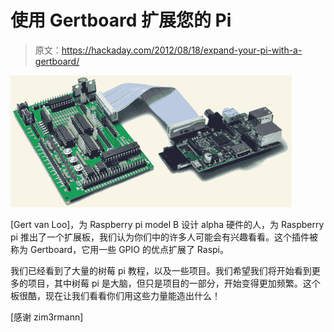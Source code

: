 # 使用 Gertboard 扩展您的 Pi

> 原文：<https://hackaday.com/2012/08/18/expand-your-pi-with-a-gertboard/>

![](img/9464973a22edef3def80286caa4e957e.png "gertboard_raspi")

[Gert van Loo]，为 Raspberry pi model B 设计 alpha 硬件的人，为 Raspberry pi 推出了一个扩展板，我们认为你们中的许多人可能会有兴趣看看。这个插件被称为 Gertboard，它用一些 GPIO 的优点扩展了 Raspi。

我们已经看到了大量的树莓 pi 教程，以及一些项目。我们希望我们将开始看到更多的项目，其中树莓 pi 是大脑，但只是项目的一部分，开始变得更加频繁。这个板很酷，现在让我们看看你们用这些力量能造出什么！

[感谢 zim3rmann]